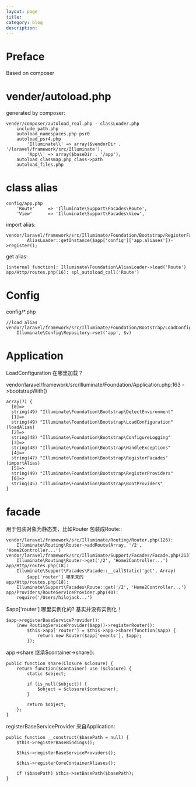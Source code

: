 ```yaml
---
layout: page
title:
category: blog
description:
---
```

# Preface
Based on composer

# vender/autoload.php
generated by composer:

	vender/composer/autoload_real.php - classLoader.php
		include_path.php
		autoload_namespaces.php psr0
		autoload_psr4.php
            'Illuminate\\' => array($vendorDir . '/laravel/framework/src/Illuminate'),
            'App\\' => array($baseDir . '/app'),
		autoload_classmap.php class->path
		autoload_files.php

# class alias

	config/app.php
		'Route'     => 'Illuminate\Support\Facades\Route',
		'View'      => 'Illuminate\Support\Facades\View',

import alias:

	vendor/laravel/framework/src/Illuminate/Foundation/Bootstrap/RegisterFacades.php:20
			AliasLoader::getInstance($app['config']['app.aliases'])->register();

get alias:

	[internal function]: Illuminate\Foundation\AliasLoader->load('Route')
	app/Http/routes.php(16): spl_autoload_call('Route')

# Config
config/*.php

	//load alias
	vendor/laravel/framework/src/Illuminate/Foundation/Bootstrap/LoadConfiguration.php:76
		Illuminate\Config\Repository->set('app', $v)

# Application
LoadConfiguration 在哪里加载？

vendor/laravel/framework/src/Illuminate/Foundation/Application.php:163 ->bootstrapWith()

	array(7) {
	  [0]=>
	  string(49) "Illuminate\Foundation\Bootstrap\DetectEnvironment"
	  [1]=>
	  string(49) "Illuminate\Foundation\Bootstrap\LoadConfiguration" (loadAlias)
	  [2]=>
	  string(48) "Illuminate\Foundation\Bootstrap\ConfigureLogging"
	  [3]=>
	  string(48) "Illuminate\Foundation\Bootstrap\HandleExceptions"
	  [4]=>
	  string(47) "Illuminate\Foundation\Bootstrap\RegisterFacades"	(importAlias)
	  [5]=>
	  string(49) "Illuminate\Foundation\Bootstrap\RegisterProviders"
	  [6]=>
	  string(45) "Illuminate\Foundation\Bootstrap\BootProviders"
	}


# facade
用于包装对象为静态类，比如Router 包装成Route::

	vendor/laravel/framework/src/Illuminate/Routing/Router.php(126):
		Illuminate\Routing\Router->addRoute(Array, '/2', 'Home2Controller...')
	vendor/laravel/framework/src/Illuminate/Support/Facades/Facade.php(213):
		Illuminate\Routing\Router->get('/2', 'Home2Controller...')
	app/Http/routes.php(18):
		Illuminate\Support\Facades\Facade::__callStatic('get', Array)
			$app['router'] 哪来来的
	app/Http/routes.php(18):
		Illuminate\Support\Facades\Route::get('/2', 'Home2Controller...')
	app/Providers/RouteServiceProvider.php(40):
		require('/Users/hilojack...')

$app['router'] 哪里实例化的? 基实并没有实例化！

	$app->registerBaseServiceProvider():
		(new RoutingServiceProvider($app))->registerRouter():
			$this->app['router'] = $this->app->share(function($app) {
				return new Router($app['events'], $app);
			});

app->share 继承$container->share():

	public function share(Closure $closure) {
		return function($container) use ($closure) {
			static $object;

			if (is_null($object)) {
				$object = $closure($container);
			}

			return $object;
		};
	}

registerBaseServiceProvider 来自Application:

	public function __construct($basePath = null) {
		$this->registerBaseBindings();

		$this->registerBaseServiceProviders();

		$this->registerCoreContainerAliases();

		if ($basePath) $this->setBasePath($basePath);
	}


